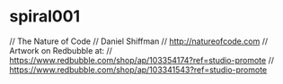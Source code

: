 # spiral001
// The Nature of Code
// Daniel Shiffman
// http://natureofcode.com
// Artwork on Redbubble at:
// https://www.redbubble.com/shop/ap/103354174?ref=studio-promote
// https://www.redbubble.com/shop/ap/103341543?ref=studio-promote
